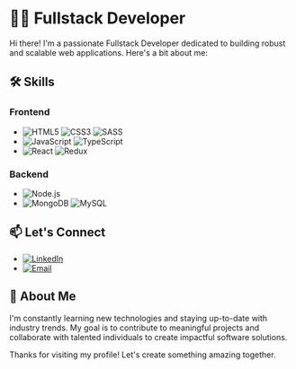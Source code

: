 # 👨‍💻 Fullstack Developer

Hi there! I'm a passionate Fullstack Developer dedicated to building robust and scalable web applications. Here's a bit about me:

## 🛠️ Skills

### Frontend
- ![HTML5](https://img.shields.io/badge/-HTML5-E34F26?style=flat&logo=html5&logoColor=white) ![CSS3](https://img.shields.io/badge/-CSS3-1572B6?style=flat&logo=css3&logoColor=white) ![SASS](https://img.shields.io/badge/-SASS-CC6699?style=flat&logo=sass&logoColor=white)
- ![JavaScript](https://img.shields.io/badge/-JavaScript-F7DF1E?style=flat&logo=javascript&logoColor=black) ![TypeScript](https://img.shields.io/badge/-TypeScript-007ACC?style=flat&logo=typescript&logoColor=white)
- ![React](https://img.shields.io/badge/-React-61DAFB?style=flat&logo=react&logoColor=white) ![Redux](https://img.shields.io/badge/-Redux-764ABC?style=flat&logo=redux&logoColor=white)

### Backend
- ![Node.js](https://img.shields.io/badge/-Node.js-339933?style=flat&logo=node.js&logoColor=white)
- ![MongoDB](https://img.shields.io/badge/-MongoDB-47A248?style=flat&logo=mongodb&logoColor=white) ![MySQL](https://img.shields.io/badge/-MySQL-4479A1?style=flat&logo=mysql&logoColor=white)

## 📫 Let's Connect
- [![LinkedIn]([https://img.shields.io/badge/-LinkedIn-0077B5?style=flat&logo=linkedin&logoColor=white)](https://www.linkedin.com/](https://www.linkedin.com/in/daryna-holikova-97746724a/))
- [![Email](https://img.shields.io/badge/-Email-D14836?style=flat&logo=gmail&logoColor=white)](mailto:dgolikoba0@gmail.com)

## 🌱 About Me
I'm constantly learning new technologies and staying up-to-date with industry trends. My goal is to contribute to meaningful projects and collaborate with talented individuals to create impactful software solutions.

Thanks for visiting my profile! Let's create something amazing together.
